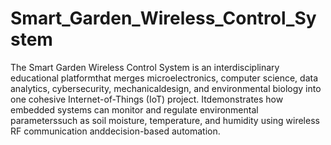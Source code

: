 # Smart_Garden_Wireless_Control_System
The Smart Garden Wireless Control System is an interdisciplinary educational platformthat merges microelectronics, computer science, data analytics, cybersecurity, mechanicaldesign, and environmental biology into one cohesive Internet-of-Things (IoT) project. Itdemonstrates how embedded systems can monitor and regulate environmental parameterssuch as soil moisture, temperature, and humidity using wireless RF communication anddecision-based automation.
